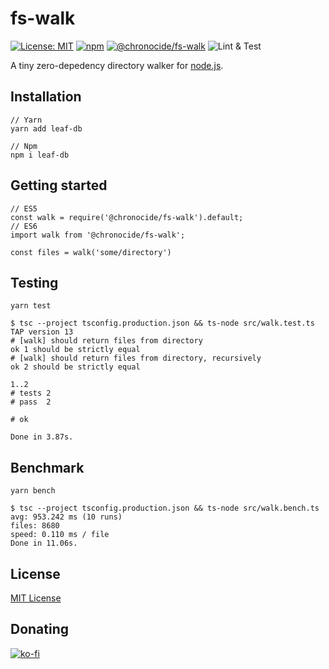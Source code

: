 # fs-walk

[![License: MIT](https://img.shields.io/badge/License-MIT-blue.svg)](/LICENSE)
[![npm](https://img.shields.io/npm/v/@chronocide/fs-walk?label=npm)](https://www.npmjs.com/package/@chronocide/fs-walk)
[![@chronocide/fs-walk](https://img.shields.io/bundlephobia/minzip/@chronocide/fs-walk@latest.svg)](https://bundlephobia.com/result?p=@chronocide/fs-walk@latest)
![Lint & Test](https://github.com/chronoDave/fs-walk/workflows/Lint%20&%20Test/badge.svg?branch=main)

A tiny zero-depedency directory walker for [node.js](https://nodejs.org/en/).

## Installation

```
// Yarn
yarn add leaf-db

// Npm
npm i leaf-db
```

## Getting started

```JS
// ES5
const walk = require('@chronocide/fs-walk').default;
// ES6
import walk from '@chronocide/fs-walk';

const files = walk('some/directory')
```

## Testing

```
yarn test

$ tsc --project tsconfig.production.json && ts-node src/walk.test.ts
TAP version 13
# [walk] should return files from directory
ok 1 should be strictly equal
# [walk] should return files from directory, recursively
ok 2 should be strictly equal

1..2
# tests 2
# pass  2

# ok

Done in 3.87s.
```

## Benchmark

```
yarn bench

$ tsc --project tsconfig.production.json && ts-node src/walk.bench.ts
avg: 953.242 ms (10 runs)
files: 8680
speed: 0.110 ms / file
Done in 11.06s.
```

## License

[MIT License](./LICENSE)

## Donating

[![ko-fi](https://www.ko-fi.com/img/githubbutton_sm.svg)](https://ko-fi.com/Y8Y41E23T)
